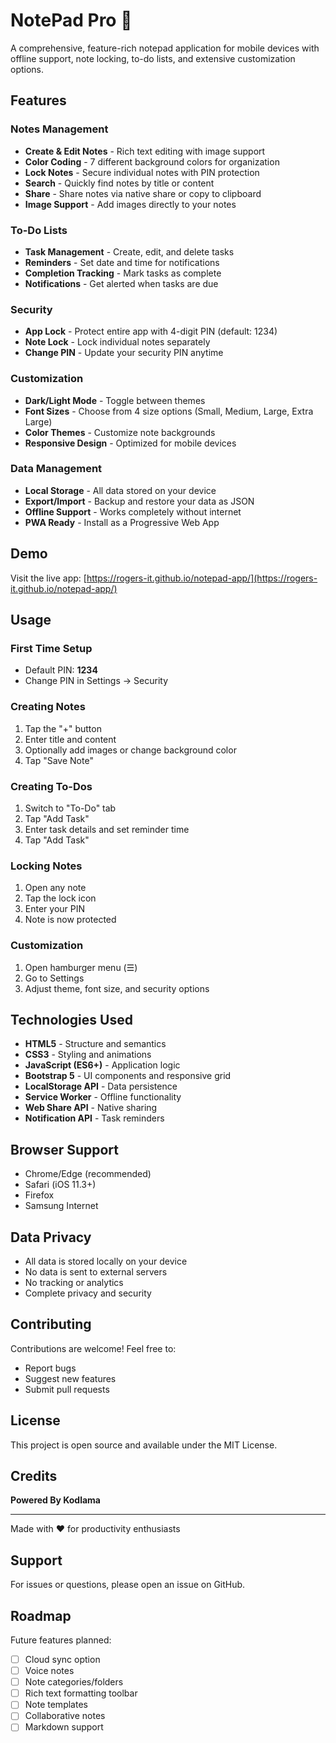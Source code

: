 # NotePad Pro 📝

A comprehensive, feature-rich notepad application for mobile devices with offline support, note locking, to-do lists, and extensive customization options.

## Features

### Notes Management
- **Create & Edit Notes** - Rich text editing with image support
- **Color Coding** - 7 different background colors for organization
- **Lock Notes** - Secure individual notes with PIN protection
- **Search** - Quickly find notes by title or content
- **Share** - Share notes via native share or copy to clipboard
- **Image Support** - Add images directly to your notes

### To-Do Lists
- **Task Management** - Create, edit, and delete tasks
- **Reminders** - Set date and time for notifications
- **Completion Tracking** - Mark tasks as complete
- **Notifications** - Get alerted when tasks are due

### Security
- **App Lock** - Protect entire app with 4-digit PIN (default: 1234)
- **Note Lock** - Lock individual notes separately
- **Change PIN** - Update your security PIN anytime

### Customization
- **Dark/Light Mode** - Toggle between themes
- **Font Sizes** - Choose from 4 size options (Small, Medium, Large, Extra Large)
- **Color Themes** - Customize note backgrounds
- **Responsive Design** - Optimized for mobile devices

### Data Management
- **Local Storage** - All data stored on your device
- **Export/Import** - Backup and restore your data as JSON
- **Offline Support** - Works completely without internet
- **PWA Ready** - Install as a Progressive Web App

## Demo

Visit the live app: [https://rogers-it.github.io/notepad-app/](https://rogers-it.github.io/notepad-app/)

## Usage

### First Time Setup
- Default PIN: **1234**
- Change PIN in Settings → Security

### Creating Notes
1. Tap the "+" button
2. Enter title and content
3. Optionally add images or change background color
4. Tap "Save Note"

### Creating To-Dos
1. Switch to "To-Do" tab
2. Tap "Add Task"
3. Enter task details and set reminder time
4. Tap "Add Task"

### Locking Notes
1. Open any note
2. Tap the lock icon
3. Enter your PIN
4. Note is now protected

### Customization
1. Open hamburger menu (☰)
2. Go to Settings
3. Adjust theme, font size, and security options

## Technologies Used

- **HTML5** - Structure and semantics
- **CSS3** - Styling and animations
- **JavaScript (ES6+)** - Application logic
- **Bootstrap 5** - UI components and responsive grid
- **LocalStorage API** - Data persistence
- **Service Worker** - Offline functionality
- **Web Share API** - Native sharing
- **Notification API** - Task reminders

## Browser Support

- Chrome/Edge (recommended)
- Safari (iOS 11.3+)
- Firefox
- Samsung Internet

## Data Privacy

- All data is stored locally on your device
- No data is sent to external servers
- No tracking or analytics
- Complete privacy and security

## Contributing

Contributions are welcome! Feel free to:
- Report bugs
- Suggest new features
- Submit pull requests

## License

This project is open source and available under the MIT License.

## Credits

**Powered By Kodlama**

---

Made with ❤️ for productivity enthusiasts

## Support

For issues or questions, please open an issue on GitHub.

## Roadmap

Future features planned:
- [ ] Cloud sync option
- [ ] Voice notes
- [ ] Note categories/folders
- [ ] Rich text formatting toolbar
- [ ] Note templates
- [ ] Collaborative notes
- [ ] Markdown support
